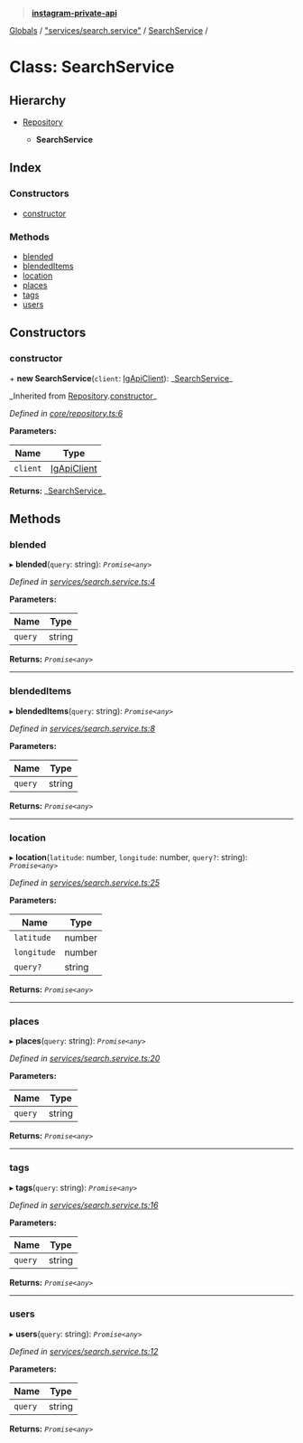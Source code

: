 > **[instagram-private-api](../README.md)**

[Globals](../README.md) / ["services/search.service"](../modules/_services_search_service_.md) / [SearchService](_services_search_service_.searchservice.md) /

# Class: SearchService

## Hierarchy

- [Repository](_core_repository_.repository.md)

  - **SearchService**

## Index

### Constructors

- [constructor](_services_search_service_.searchservice.md#constructor)

### Methods

- [blended](_services_search_service_.searchservice.md#blended)
- [blendedItems](_services_search_service_.searchservice.md#blendeditems)
- [location](_services_search_service_.searchservice.md#location)
- [places](_services_search_service_.searchservice.md#places)
- [tags](_services_search_service_.searchservice.md#tags)
- [users](_services_search_service_.searchservice.md#users)

## Constructors

### constructor

\+ **new SearchService**(`client`: [IgApiClient](_core_client_.igapiclient.md)): _[SearchService](\_services_search_service_.searchservice.md)\_

_Inherited from [Repository](\_core_repository_.repository.md).[constructor](_core_repository_.repository.md#constructor)\_

_Defined in [core/repository.ts:6](https://github.com/realinstadude/instagram-private-api/blob/4ae8fec/src/core/repository.ts#L6)_

**Parameters:**

| Name     | Type                                        |
| -------- | ------------------------------------------- |
| `client` | [IgApiClient](_core_client_.igapiclient.md) |

**Returns:** _[SearchService](\_services_search_service_.searchservice.md)\_

## Methods

### blended

▸ **blended**(`query`: string): _`Promise<any>`_

_Defined in [services/search.service.ts:4](https://github.com/realinstadude/instagram-private-api/blob/4ae8fec/src/services/search.service.ts#L4)_

**Parameters:**

| Name    | Type   |
| ------- | ------ |
| `query` | string |

**Returns:** _`Promise<any>`_

---

### blendedItems

▸ **blendedItems**(`query`: string): _`Promise<any>`_

_Defined in [services/search.service.ts:8](https://github.com/realinstadude/instagram-private-api/blob/4ae8fec/src/services/search.service.ts#L8)_

**Parameters:**

| Name    | Type   |
| ------- | ------ |
| `query` | string |

**Returns:** _`Promise<any>`_

---

### location

▸ **location**(`latitude`: number, `longitude`: number, `query?`: string): _`Promise<any>`_

_Defined in [services/search.service.ts:25](https://github.com/realinstadude/instagram-private-api/blob/4ae8fec/src/services/search.service.ts#L25)_

**Parameters:**

| Name        | Type   |
| ----------- | ------ |
| `latitude`  | number |
| `longitude` | number |
| `query?`    | string |

**Returns:** _`Promise<any>`_

---

### places

▸ **places**(`query`: string): _`Promise<any>`_

_Defined in [services/search.service.ts:20](https://github.com/realinstadude/instagram-private-api/blob/4ae8fec/src/services/search.service.ts#L20)_

**Parameters:**

| Name    | Type   |
| ------- | ------ |
| `query` | string |

**Returns:** _`Promise<any>`_

---

### tags

▸ **tags**(`query`: string): _`Promise<any>`_

_Defined in [services/search.service.ts:16](https://github.com/realinstadude/instagram-private-api/blob/4ae8fec/src/services/search.service.ts#L16)_

**Parameters:**

| Name    | Type   |
| ------- | ------ |
| `query` | string |

**Returns:** _`Promise<any>`_

---

### users

▸ **users**(`query`: string): _`Promise<any>`_

_Defined in [services/search.service.ts:12](https://github.com/realinstadude/instagram-private-api/blob/4ae8fec/src/services/search.service.ts#L12)_

**Parameters:**

| Name    | Type   |
| ------- | ------ |
| `query` | string |

**Returns:** _`Promise<any>`_
